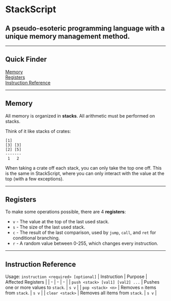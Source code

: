 # StackScript
## A pseudo-esoteric programming language with a unique memory management method.
---
## Quick Finder
[Memory](#memory)\
[Registers](#registers)\
[Instruction Reference](#instruction-reference)

---

## Memory
All memory is organized in **stacks**. All arithmetic must be performed on stacks.

Think of it like stacks of crates:
```
[1]
[3] [3]
[2] [5]
-------
 1   2
```
When taking a crate off each stack, you can only take the top one off. This is the same in StackScript, where you can only interact with the value at the top (with a few exceptions).

---

## Registers
To make some operations possible, there are 4 **registers**:
- `v` - The value at the top of the last used stack.
- `s` - The size of the last used stack.
- `c` - The result of the last comparison, used by `jump`, `call`, and `ret` for conditional branching.
- `r` - A random value between 0-255, which changes every instruction.

---

## Instruction Reference
Usage: `instruction <required> [optional]`
| Instruction | Purpose | Affected Registers |
| - | - | - |
| `push <stack> [val1] [val2] ...` | Pushes one or more values to `stack`. | `s v` |
| `pop <stack> <n>` | Removes `n` items from `stack`. | `s v` |
| `clear <stack>` | Removes all items from `stack`. | `s v` |